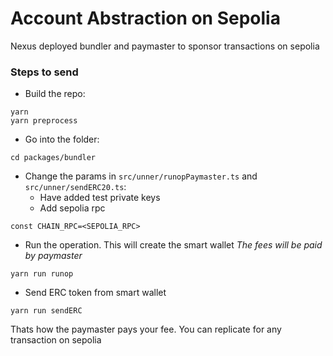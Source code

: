 # Account Abstraction on Sepolia
Nexus deployed bundler and paymaster to sponsor transactions on sepolia
### Steps to send
- Build the repo:
```
yarn 
yarn preprocess
```
- Go into the folder:
```
cd packages/bundler
```
- Change the params in `src/unner/runopPaymaster.ts` and `src/unner/sendERC20.ts`:
    - Have added test private keys
    - Add sepolia rpc
```
const CHAIN_RPC=<SEPOLIA_RPC>
```
- Run the operation. This will create the smart wallet
*The fees will be paid by paymaster*
```
yarn run runop
```
- Send ERC token from smart wallet
```
yarn run sendERC
```

Thats how the paymaster pays your fee. You can replicate for any transaction on sepolia
